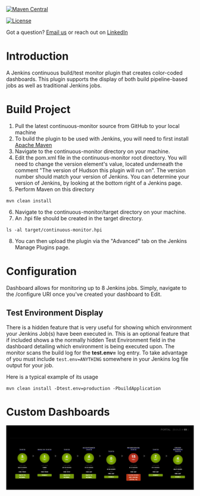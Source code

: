 [![Maven Central](https://maven-badges.herokuapp.com/maven-central/com.pacificwebconsulting.core/continuous-monitor/badge.svg?style=plastic)](https://maven-badges.herokuapp.com/maven-central/com.pacificwebconsulting.core/continuous-monitor)

[![License](https://img.shields.io/badge/License-BSD%203--Clause-blue.svg)](https://opensource.org/licenses/BSD-3-Clause)

Got a question?  [Email us](http://www.pacificwebconsulting.com/contact/) or reach out on [LinkedIn](https://www.linkedin.com/in/alombardo/) 

# Introduction
A Jenkins continuous build/test monitor plugin that creates color-coded dashboards.  This plugin supports the display of
both build pipeline-based jobs as well as traditional Jenkins jobs.

# Build Project
1.  Pull the latest continuous-monitor source from GitHub to your local machine
2.  To build the plugin to be used with Jenkins, you will need to first install [Apache Maven](http://maven.apache.org/download.cgi/) 
3.  Navigate to the continuous-monitor directory on your machine. 
4.  Edit the pom.xml file in the continuous-monitor root directory.  You will need to change the version element's value, located 
underneath the comment "The version of Hudson this plugin will run on". The version number should match your version 
of Jenkins.  You can determine your version of Jenkins, by looking at the bottom right of a Jenkins page.
5.  Perform Maven on this directory
```
mvn clean install 
``` 
6.  Navigate to the continuous-monitor/target directory on your machine.
7.  An .hpi file should be created in the target directory. 
```
ls -al target/continuous-monitor.hpi
```
8.  You can then upload the plugin via the "Advanced" tab on the Jenkins Manage Plugins page.

# Configuration
Dashboard allows for monitoring up to 8 Jenkins jobs.  Simply, navigate to the /configure URI once you've created
your dashboard to Edit.

## Test Environment Display
There is a hidden feature that is very useful for showing which environment your Jenkins Job(s) have been executed in.  This
is an optional feature that if included shows a the normally hidden Test Environment field in the dashboard detailing which environment
is being executed upon.  The monitor scans the build log for the **test.env=** log entry.  To take advantage of you must 
include `test.env=ANYTHING` somewhere in your Jenkins log file output for your job.  

Here is a typical example of its usage
```
mvn clean install -Dtest.env=production -PbuildApplication
```

# Custom Dashboards
![Sample](screenshots/sample.png "Sample Custom Dashboard")


